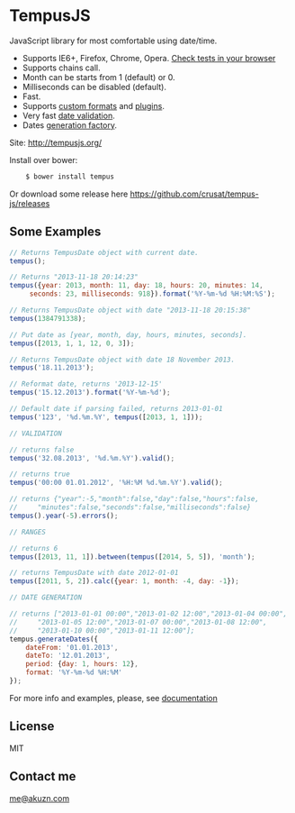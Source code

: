 TempusJS
========

JavaScript library for most comfortable using date/time.

- Supports IE6+, Firefox, Chrome, Opera. [Check tests in your browser](http://tempusjs.org/tests/index.html)
- Supports chains call.
- Month can be starts from 1 (default) or 0.
- Milliseconds can be disabled (default).
- Fast.
- Supports [custom formats](http://docs.tempusjs.org/documentation/docs/tempus/tempus.global:registerFormat) and [plugins](http://docs.tempusjs.org/documentation/docs/tempus/tempus.global:classes).
- Very fast [date validation](http://docs.tempusjs.org/documentation/docs/tempus/TempusDate.global:valid).
- Dates [generation factory](http://docs.tempusjs.org/documentation/docs/tempus/tempus.global:generate).

Site: http://tempusjs.org/

Install over bower:

```bash
    $ bower install tempus
```
Or download some release here https://github.com/crusat/tempus-js/releases

Some Examples
--------------

```js
// Returns TempusDate object with current date.
tempus();

// Returns "2013-11-18 20:14:23"
tempus({year: 2013, month: 11, day: 18, hours: 20, minutes: 14,
     seconds: 23, milliseconds: 918}).format('%Y-%m-%d %H:%M:%S');

// Returns TempusDate object with date "2013-11-18 20:15:38"
tempus(1384791338);

// Put date as [year, month, day, hours, minutes, seconds].
tempus([2013, 1, 1, 12, 0, 3]);

// Returns TempusDate object with date 18 November 2013.
tempus('18.11.2013');

// Reformat date, returns '2013-12-15'
tempus('15.12.2013').format('%Y-%m-%d');

// Default date if parsing failed, returns 2013-01-01
tempus('123', '%d.%m.%Y', tempus([2013, 1, 1]));

// VALIDATION

// returns false
tempus('32.08.2013', '%d.%m.%Y').valid();

// returns true
tempus('00:00 01.01.2012', '%H:%M %d.%m.%Y').valid();

// returns {"year":-5,"month":false,"day":false,"hours":false,
//     "minutes":false,"seconds":false,"milliseconds":false}
tempus().year(-5).errors();

// RANGES

// returns 6
tempus([2013, 11, 1]).between(tempus([2014, 5, 5]), 'month');

// returns TempusDate with date 2012-01-01
tempus([2011, 5, 2]).calc({year: 1, month: -4, day: -1});

// DATE GENERATION

// returns ["2013-01-01 00:00","2013-01-02 12:00","2013-01-04 00:00",
//     "2013-01-05 12:00","2013-01-07 00:00","2013-01-08 12:00",
//     "2013-01-10 00:00","2013-01-11 12:00"];
tempus.generateDates({
    dateFrom: '01.01.2013',
    dateTo: '12.01.2013',
    period: {day: 1, hours: 12},
    format: '%Y-%m-%d %H:%M'
});

```

For more info and examples, please, see [documentation](http://docs.tempusjs.org/documentation/docs/tempus/index)

License
-------

MIT

Contact me
----------

me@akuzn.com